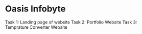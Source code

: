 # Oasis Infobyte
Task 1: Landing page of website
Task 2: Portfolio Website
Task 3: Temprature Converter Website
